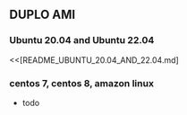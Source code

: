 
## DUPLO AMI 

### Ubuntu 20.04 and Ubuntu 22.04
<<[README_UBUNTU_20.04_AND_22.04.md]

### centos 7, centos 8, amazon linux
* todo
